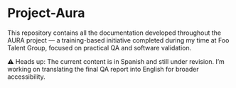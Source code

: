 # Project-Aura
This repository contains all the documentation developed throughout the AURA project — a training-based initiative completed during my time at Foo Talent Group, focused on practical QA and software validation.

⚠️ Heads up: The current content is in Spanish and still under revision. I’m working on translating the final QA report into English for broader accessibility.
